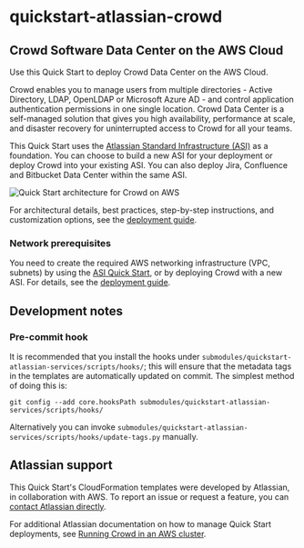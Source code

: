 # quickstart-atlassian-crowd
## Crowd Software Data Center on the AWS Cloud

Use this Quick Start to deploy Crowd Data Center on the AWS Cloud.

Crowd enables you to manage users from multiple directories - Active Directory, LDAP, OpenLDAP or Microsoft Azure AD - and control application authentication permissions in one single location. Crowd Data Center is a self-managed solution that gives you high availability, performance at scale, and disaster recovery for uninterrupted access to Crowd for all your teams.

This Quick Start uses the [Atlassian Standard Infrastructure (ASI)](https://fwd.aws/xYyYy) as a foundation. You can choose to build a new ASI for your deployment or deploy Crowd into your existing ASI. You can also deploy Jira, Confluence and Bitbucket Data Center within the same ASI.

![Quick Start architecture for Crowd on AWS](https://d1.awsstatic.com/partner-network/QuickStart/datasheets/jira-arch-on-aws.9d422797475ea5bd5d38f009ca8c540736f5449e.png)

For architectural details, best practices, step-by-step instructions, and customization options, see the 
[deployment guide](https://fwd.aws/Wz3Qb).

### Network prerequisites

You need to create the required AWS networking infrastructure
(VPC, subnets) by using the [ASI Quick Start](https://fwd.aws/xYyYy), or by deploying Crowd with a new ASI.
For details, see the [deployment guide](https://fwd.aws/Wz3Qb).

## Development notes

### Pre-commit hook

It is recommended that you install the hooks under `submodules/quickstart-atlassian-services/scripts/hooks/`; this will
ensure that the metadata tags in the templates are automatically updated on
commit. The simplest method of doing this is:

    git config --add core.hooksPath submodules/quickstart-atlassian-services/scripts/hooks/

Alternatively you can invoke
`submodules/quickstart-atlassian-services/scripts/hooks/update-tags.py`
manually.

## Atlassian support

This Quick Start's CloudFormation templates were developed by Atlassian, in collaboration with AWS. To report an issue or request a feature, you can [contact Atlassian directly](https://support.atlassian.com/contact/#/).

For additional Atlassian documentation on how to manage Quick Start deployments, see [Running Crowd in an AWS cluster](https://confluence.atlassian.com/x/9uOJOw).
